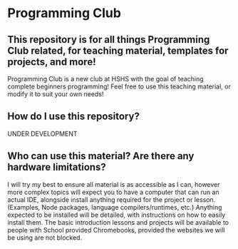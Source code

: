 # Programming Club
## This repository is for all things Programming Club related, for teaching material, templates for projects, and more!
Programming Club is a new club at HSHS with the goal of teaching complete beginners programming!
Feel free to use this teaching material, or modify it to suit your own needs!

## How do I use this repository?
UNDER DEVELOPMENT

## Who can use this material? Are there any hardware limitations?
I will try my best to ensure all material is as accessible as I can, however more complex topics will expect you to have a computer that can run an actual IDE, alongside install anything required for the project or lesson. (Examples, Node packages, language compilers/runtimes, etc.)
Anything expected to be installed will be detailed, with instructions on how to easily install them. The basic introduction lessons and projects will be available to people with School provided Chromebooks, provided the websites we will be using are not blocked.
